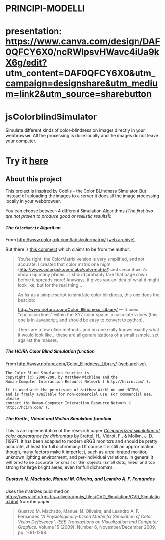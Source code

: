 # PRINCIPI-MODELLI

# presentation: https://www.canva.com/design/DAF0QFCY6X0/ncRWIpsvHWavc4iUa9kX6g/edit?utm_content=DAF0QFCY6X0&utm_campaign=designshare&utm_medium=link2&utm_source=sharebutton

# jsColorblindSimulator

Simulate different kinds of color-blindness on images directly in your webbrowser.
All the processing is done locally and the images do not leave your computer.

# Try it [here](http://mapeper.github.io/jsColorblindSimulator/)

## About this project
This project is inspired by [Coblis - the Color BLIndness Simulator](http://www.color-blindness.com/coblis-color-blindness-simulator/).
But instead of uploading the images to a server it does all the image processing locally in your webbrowser.

You can choose between 4 different Simulation Algorithms *(The first two are not proven to produce good or realistic results!)*:

##### The `ColorMatrix` Algorithm

From http://www.colorjack.com/labs/colormatrix/ [(web.archive)](http://web.archive.org/web/20081014161121/http://www.colorjack.com/labs/colormatrix/).

But there is [this comment](http://kaioa.com/node/75#comment-247) which claims to be from the author:
> You're right, the ColorMatrix version is very simplified, and not accurate. I created that color matrix one night (http://www.colorjack.com/labs/colormatrix/)
and since then it's shown up many places... I should probably take that page down before it spreads more! Anyways, it gives you an idea of what it might look
like, but for the real thing...
>
> As far as a simple script to simulate color blindness, this one does the best job:
>
> http://www.nofunc.com/Color_Blindness_Library/ — It uses "confusion lines" within the XYZ color space to calculate values (this one is in Javascript, and should be easy to convert to python).
>
> There are a few other methods, and no one really knows exactly what it would look like... these are all generalizations of a small sample, set against the masses.

##### The HCIRN Color Blind Simulation function
From http://www.nofunc.com/Color_Blindness_Library/ [(web.archive)](http://web.archive.org/web/20090318054431/http://www.nofunc.com/Color_Blindness_Library).

    The Color Blind Simulation function is
    copyright (c) 2000-2001 by Matthew Wickline and the
    Human-Computer Interaction Resource Network ( http://hcirn.com/ ).

    It is used with the permission of Matthew Wickline and HCIRN,
    and is freely available for non-commercial use. For commercial use, please
    contact the Human-Computer Interaction Resource Network ( http://hcirn.com/ ).

##### The Brettel, Viénot and Mollon Simulation function

This is an implementation of the research paper [_Computerized simulation of color appearance for dichromats_](http://vision.psychol.cam.ac.uk/jdmollon/papers/Dichromatsimulation.pdf) by Brettel, H., Viénot, F., & Mollon, J. D. (1997). It has been adapted to modern sRGB monitors and should be pretty accurate, at least for full dichromacy. Of course it is still an approximation though, many factors make it imperfect, such as uncalibrated monitor, unknown lighting environment, and per-individual variations. In general it will tend to be accurate for small or thin objects (small dots, lines) and too strong for large bright areas, even for full dichromats.

##### Gustavo M. Machado, Manuel M. Oliveira, and Leandro A. F. Fernandes

Uses the matrizes published on https://www.inf.ufrgs.br/~oliveira/pubs_files/CVD_Simulation/CVD_Simulation.html
from the paper
> Gustavo M. Machado, Manuel M. Oliveira, and Leandro A. F. Fernandes _"A Physiologically-based Model for Simulation of Color Vision Deficiency"_. *IEEE Transactions on Visualization and Computer Graphics.* Volume 15 (2009), Number 6, November/December 2009. pp. 1291-1298.

